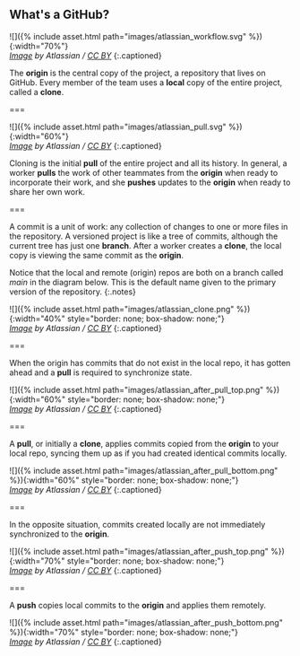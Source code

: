 ---
---

## What's a GitHub?

![]({% include asset.html path="images/atlassian_workflow.svg" %}){:width="70%"}  
*[Image][comparing-workflows] by Atlassian / [CC BY]*
{:.captioned}

The **origin** is the central copy of the project, a repository that lives on GitHub. Every member of the team uses a **local** copy of the entire project, called a **clone**.

===

![]({% include asset.html path="images/atlassian_pull.svg" %}){:width="60%"}  
*[Image][comparing-workflows] by Atlassian / [CC BY]*
{:.captioned}

Cloning is the initial **pull** of the entire project and all its history. In general, a worker **pulls** the work of other teammates from the **origin** when ready to incorporate their work, and she **pushes** updates to the **origin** when ready to share her own work.

===

A commit is a unit of work: any collection of changes to one or more files in the repository.
A versioned project is like a tree of commits, although the current tree has just one **branch**.
After a worker creates a **clone**, the local copy is viewing the same commit as the **origin**.

Notice that the local and remote (origin) repos are both on a branch called *main* in the diagram
below. This is the default name given to the primary version of the repository.
{:.notes}

![]({% include asset.html path="images/atlassian_clone.png" %}){:width="40%" style="border: none; box-shadow: none;"}  
*[Image][syncing] by Atlassian / [CC BY]*
{:.captioned}

===

When the origin has commits that do not exist in the local repo, it has gotten ahead and a **pull** is required to synchronize state.

![]({% include asset.html path="images/atlassian_after_pull_top.png" %}){:width="60%" style="border: none; box-shadow: none;"}  
*[Image][syncing] by Atlassian / [CC BY]*
{:.captioned}

===

A **pull**, or initially a **clone**, applies commits copied from the **origin** to your local repo, syncing them up
as if you had created identical commits locally.

![]({% include asset.html path="images/atlassian_after_pull_bottom.png" %}){:width="60%" style="border: none; box-shadow: none;"}  
*[Image][syncing] by Atlassian / [CC BY]*
{:.captioned}

===

In the opposite situation, commits created locally are not immediately
synchronized to the **origin**.

![]({% include asset.html path="images/atlassian_after_push_top.png" %}){:width="70%" style="border: none; box-shadow: none;"}  
*[Image][syncing] by Atlassian / [CC BY]*
{:.captioned}

===

A **push** copies local commits to the **origin** and applies them remotely.

![]({% include asset.html path="images/atlassian_after_push_bottom.png" %}){:width="70%" style="border: none; box-shadow: none;"}  
*[Image][syncing] by Atlassian / [CC BY]*
{:.captioned}


[comparing-workflows]: https://www.atlassian.com/git/tutorials/comparing-workflows
[syncing]: https://www.atlassian.com/git/tutorials/syncing/git-pull
[CC BY]: http://creativecommons.org/licenses/by/2.5/au/

